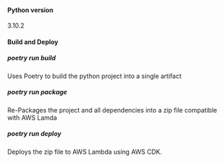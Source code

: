 
#### Python version
3.10.2

#### Build and Deploy
##### poetry run build
Uses Poetry to build the python project into a single artifact

##### poetry run package
Re-Packages the project and all dependencies into a zip file compatible with AWS Lamda

##### poetry run deploy 
Deploys the zip file to AWS Lambda using AWS CDK.